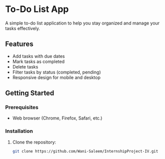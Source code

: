 # To-Do List App

A simple to-do list application to help you stay organized and manage your tasks effectively.

## Features

- Add tasks with due dates
- Mark tasks as completed
- Delete tasks
- Filter tasks by status (completed, pending)
- Responsive design for mobile and desktop

## Getting Started

### Prerequisites

- Web browser (Chrome, Firefox, Safari, etc.)

### Installation

1. Clone the repository:
   ```bash
   git clone https://github.com/Wani-Saleem/InternshipProject-IV.git
